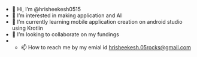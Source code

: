 - 👋 Hi, I’m @hrisheekesh0515
- 👀 I’m interested in making application and AI
- 🌱 I’m currently learning mobile application creation on android studio using Krotlin
- 💞️ I’m looking to collaborate on my fundings
- - 📫 How to reach me by my emial id hrisheekesh.05rocks@gmail.com

<!---
hrisheekesh0515/hrisheekesh0515 is a ✨ special ✨ repository because its `README.md` (this file) appears on your GitHub profile.
You can click the Preview link to take a look at your changes.
--->

